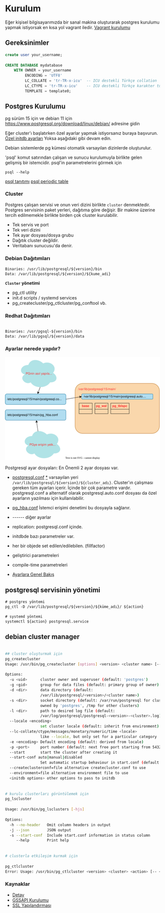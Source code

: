 # Kurulum

Eğer kişisel bilgisayarımızda bir sanal makina oluşturarak postgres kurulumu yapmak istiyorsak en kısa yol vagrant iledir. [Vagrant kurulumu](../vagrant.md) 
## Gereksinimler

```sql
create user your_username;

CREATE DATABASE mydatabase
    WITH OWNER = your_username
         ENCODING = 'UTF8'
         LC_COLLATE = 'tr-TR-x-icu'  -- ICU destekli Türkçe collation
         LC_CTYPE = 'tr-TR-x-icu'    -- ICU destekli Türkçe karakter türü
         TEMPLATE = template0;

```

## Postgres Kurulumu
pg sürüm 15 için ve debian 11 için
https://www.postgresql.org/download/linux/debian/ adresine gidin

Eğer cluster'ı başlatırken özel ayarlar yapmak istiyorsanız buraya başvurun.
[Özel initdb ayarları](ozel_ayarlar.md)
Yoksa aşağıdaki gibi devam edin.

Debian sistemlerde pg kümesi otomatik varsayılan dizinlerde oluşturulur. 

'psql' komut satırından çalışan ve sunucu kurulumuyla birlikte gelen gelişmiş bir istemcidir. psql'in parametrelerini görmek için

```
psql --help
 ```
[psql tanıtımı](https://tubitak-bilgem-yte.github.io/pg-yonetici/mydoc_postgresql_istemcileri_psql.html)
[psql periodic table](https://www.reddit.com/media?url=https%3A%2F%2Fexternal-preview.redd.it%2FWouP-ObT2rA0hrikf25-ebcxL7QpJ8qqIbYwO4n42Fc.png%3Fwidth%3D1080%26crop%3Dsmart%26auto%3Dwebp%26s%3Def739bed33fcbbe432cf3f36fa3accb7fa3b8e4b)



### Cluster
Postgres çalışan servisi ve onun veri dizini birlikte `cluster` denmektedir.
Postgres servisinin paket yerleri, dağıtıma göre değişir. Bir makine üzerine tercih edilmemekle birlikte birden çok cluster kurulabilir.
* Tek servis ve port
* Tek veri dizini
* Tek ayar dosyası/dosya grubu
* Dağıtık cluster değildir.
* Veritabanı sunucusu'da denir.

### Debian Dağıtımları

```
Binaries: /usr/lib/postgresql/${version}/bin
Data: /var/lib/postgresql/${version}/${kume_adi}
```

**`Cluster` yönetimi**
* pg_ctl utility
* init.d scripts / systemd services
* pg_createcluster/pg_ctlcluster/pg_conftool vb.
 

### Redhat Dağıtımları

```

Binaries: /usr/pgsql-${version}/bin
Data: /var/lib/pgsql/${version}/data

```

### Ayarlar nerede yapılır?

![yapılandırma dosyaları](../images/pg-dosya-sistemi.svg)

Postgresql ayar dosyaları: En Önemli 2 ayar dosyası var.
*  [postgresql.conf](postgresql.conf.md) [*](https://postgresqlco.nf/en/doc/param/)
varsayılan yeri ```/var/lib/postgresql/${version}/${cluster_adı}```. Cluster'ın çalışması gereken tüm ayarları içerir. İçinde bir çok parametre vardır. postgresql.conf a alternatif olarak postgresql.auto.conf dosyası da özel ayarların yazılması için kullanılabilir.
* [pg_hba.conf](pg_hba.conf.md) İstemci erişimi denetimi bu dosyayla sağlanır.

* ------ diğer ayarlar
* replication: postgresql.conf içinde. 
* initdbde bazı parametreler var. 
* her bir objede set edilen/edilebilen. (fillfactor)
* geliştirici parametreleri
* compile-time parametreleri
* [Ayarlara Genel Bakış](ozel_ayarlar.md)


## postgresql servisinin yönetimi
```
# postgres yöntemi
pg_ctl -D /var/lib/postgresql/${version}/${küme_adı}/ ${action}

# systemd yöntemi
systemctl ${action} postgresql.service

```
## debian cluster manager

```bash

## cluster oluşturmak için
pg_createcluster 
Usage: /usr/bin/pg_createcluster [options] <version> <cluster name> [-- <initdb options>]

Options:
  -u <uid>      cluster owner and superuser (default: 'postgres')
  -g <gid>      group for data files (default: primary group of owner)
  -d <dir>      data directory (default: 
                /var/lib/postgresql/<version>/<cluster name>)
  -s <dir>      socket directory (default: /var/run/postgresql for clusters
                owned by 'postgres', /tmp for other clusters)
  -l <dir>      path to desired log file (default:
                /var/log/postgresql/postgresql-<version>-<cluster>.log)
  --locale <encoding>
                set cluster locale (default: inherit from environment)
  --lc-collate/ctype/messages/monetary/numeric/time <locale>
                like --locale, but only set for a particular category
  -e <encoding> Default encoding (default: derived from locale)
  -p <port>     port number (default: next free port starting from 5432)
  --start       start the cluster after creating it
  --start-conf auto|manual|disabled
                Set automatic startup behaviour in start.conf (default: 'auto')
  --createclusterconf=file alternative createcluster.conf to use
  --environment=file alternative environment file to use
  <initdb options> other options to pass to initdb


# kurulu clusterları görüntülemek için
pg_lscluster 

Usage: /usr/bin/pg_lsclusters [-hjs]

Options:
  -h --no-header   Omit column headers in output
  -j --json        JSON output
  -s --start-conf  Include start.conf information in status column
     --help        Print help


# clusterla etkileşim kurmak için

pg_ctlcluster 
Error: Usage: /usr/bin/pg_ctlcluster <version> <cluster> <action> [-- <pg_ctl options>]

```

### Kaynaklar
* [Detay](https://tubitak-bilgem-yte.github.io/pg-yonetici/mydoc_postgresql_kurulum_ayarlanmasi.html)
* [GSSAPI Kurulumu](https://blog.crunchydata.com/blog/windows-active-directory-postgresql-gssapi-kerberos-authentication)
* [SSL Yapılandırması](https://www.cybertec-postgresql.com/en/setting-up-ssl-authentication-for-postgresql/)
